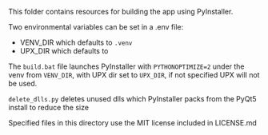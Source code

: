 This folder contains resources for building the app using PyInstaller.

Two environmental variables can be set in a .env file:
    
- VENV_DIR which defaults to `.venv`
- UPX_DIR which defaults to ` `

The `build.bat` file launches PyInstaller with `PYTHONOPTIMIZE=2` under the venv from `VENV_DIR`,
with UPX dir set to `UPX_DIR`, if not specified UPX will not be used.

`delete_dlls.py` deletes unused dlls which PyInstaller packs from the PyQt5 install to reduce the size

Specified files in this directory use the MIT license included in LICENSE.md